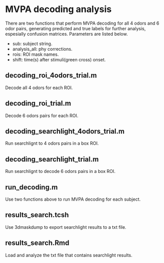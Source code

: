 # MVPA decoding analysis
There are two functions that perform MVPA decoding for all 4 odors and 6 odor pairs, generating predicted and true labels for further analysis, espesially confusion matrices. Parameters are listed below.

* sub: subject string.
* analysis_all: phy corrections.
* rois: ROI mask names.
* shift: time(s) after stimuli(green cross) onset.

## decoding_roi_4odors_trial.m
Decode all 4 odors for each ROI.

## decoding_roi_trial.m
Decode 6 odors pairs for each ROI.

## decoding_searchlight_4odors_trial.m
Run searchlignt to 4 odors pairs in a box ROI.

## decoding_searchlight_trial.m
Run searchlignt to decode 6 odors pairs in a box ROI.

## run_decoding.m
Use two functions above to run MVPA decoding for each subject.

## results_search.tcsh
Use 3dmaskdump to export searchlight results to a txt file.

## results_search.Rmd
Load and analyze the txt file that contains searchlight results.